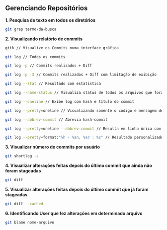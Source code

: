 ## Gerenciando Repositórios

**1. Pesquisa de texto em todos os diretórios**
```bash
git grep termo-da-busca
```

**2. Visualizando relatório de commits**
```bash
gitk // Visualize os Commits numa interface gráfica

git log // Todos os commits

git log -p // Commits realizados + Diff

git log -p -3 // Commits realizados + Diff com limitação de exibição

git log --stat // Resultado com estatistica

git log --name-status // Visualiza status de todos os arquivos que foram modificados

git log --oneline // Exibe log com hash e título do commit

git log --pretty=oneline // Visualizando somente o código e mensagem de cada commit

git log --abbrev-commit // Abrevia hash-commit

git log --pretty=oneline --abbrev-commit // Resulta em linha única com hash-commit abreviada

git log --pretty=format:"%h - %an, %ar : %s" // Resultado personalizado com hash - autor - tempo - titulo-commit

```

**3. Visualizar número de commits por usuário**
```bash
git shortlog -s
```

**4. Visualizar alterações feitas depois do último commit que ainda não foram stageadas**
```bash
git diff
```

**5. Visualizar alterações feitas depois do último commit que já foram stageadas**
```bash
git diff --cached
```

**6. Identificando User que fez alterações em determinado arquivo**
```bash
git blame nome-arquivo
```
